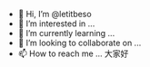 - 👋 Hi, I’m @letitbeso
- 👀 I’m interested in ...
- 🌱 I’m currently learning ...
- 💞️ I’m looking to collaborate on ...
- 📫 How to reach me ...
大家好

<!---
letitbeso/letitbeso is a ✨ special ✨ repository because its `README.md` (this file) appears on your GitHub profile.
You can click the Preview link to take a look at your changes.
--->
